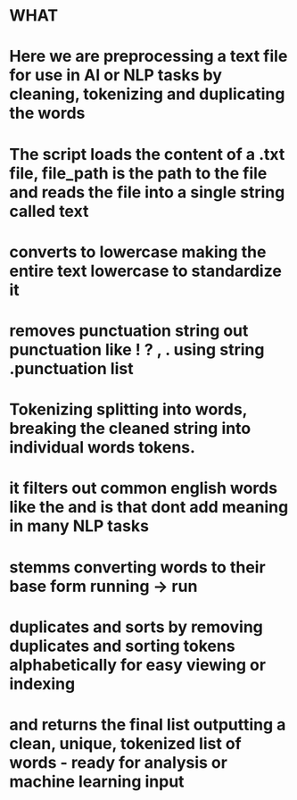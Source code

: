 # WHAT
# Here we are preprocessing a text file for use in AI or NLP tasks by cleaning, tokenizing and duplicating the words
# The script loads the content of a .txt file, file_path is the path to the file and reads the file into a single string called text
# converts to lowercase making the entire text lowercase to standardize it
# removes punctuation string out punctuation like ! ? , . using string .punctuation list
# Tokenizing splitting into words, breaking the cleaned string into individual words tokens.
# it filters out common english words like the and is that dont add meaning in many NLP tasks
# stemms converting words to their base form running -> run
# duplicates and sorts by removing duplicates and sorting tokens alphabetically for easy viewing or indexing
# and returns the final list outputting a clean, unique, tokenized list of words - ready for analysis or machine learning input


